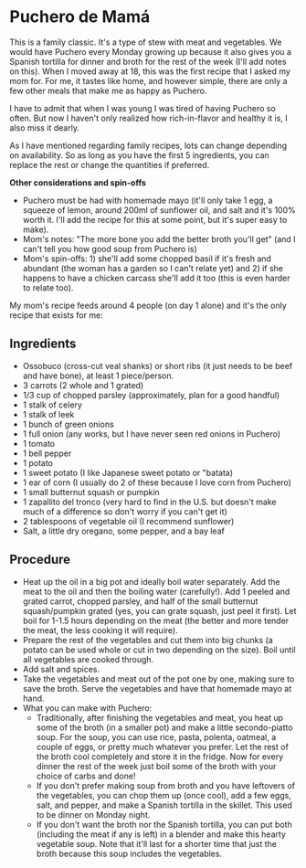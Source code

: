 # Puchero de Mamá

This is a family classic. It's a type of stew with meat and vegetables. We would have Puchero every Monday growing up because it also gives you a Spanish tortilla for dinner and broth for the rest of the week (I'll add notes on this). When I moved away at 18, this was the first recipe that I asked my mom for. For me, it tastes like home, and however simple, there are only a few other meals that make me as happy as Puchero. 

I have to admit that when I was young I was tired of having Puchero so often. But now I haven't only realized how rich-in-flavor and healthy it is, I also miss it dearly.

As I have mentioned regarding family recipes, lots can change depending on availability. So as long as you have the first 5 ingredients, you can replace the rest or change the quantities if preferred.

**Other considerations and spin-offs**
- Puchero must be had with homemade mayo (it'll only take 1 egg, a squeeze of lemon, around 200ml of sunflower oil, and salt and it's 100% worth it. I'll add the recipe for this at some point, but it's super easy to make).
- Mom's notes: "The more bone you add the better broth you'll get" (and I can't tell you how good soup from Puchero is)
- Mom's spin-offs: 1) she'll add some chopped basil if it's fresh and abundant (the woman has a garden so I can't relate yet) and 2) if she happens to have a chicken carcass she'll add it too (this is even harder to relate too). 

My mom's recipe feeds around 4 people (on day 1 alone) and it's the only recipe that exists for me:

## Ingredients
- Ossobuco (cross-cut veal shanks) or short ribs (it just needs to be beef and have bone), at least 1 piece/person.
- 3 carrots (2 whole and 1 grated)
- 1/3 cup of chopped parsley (approximately, plan for a good handful)
- 1 stalk of celery
- 1 stalk of leek
- 1 bunch of green onions
- 1 full onion (any works, but I have never seen red onions in Puchero)
- 1 tomato 
- 1 bell pepper
- 1 potato
- 1 sweet potato (I like Japanese sweet potato or "batata)
- 1 ear of corn (I usually do 2 of these because I love corn from Puchero)
- 1 small butternut squash or pumpkin
- 1 zapallito del tronco (very hard to find in the U.S. but doesn't make much of a difference so don't worry if you can't get it)
- 2 tablespoons of vegetable oil (I recommend sunflower)
- Salt, a little dry oregano, some pepper, and a bay leaf

## Procedure
- Heat up the oil in a big pot and ideally boil water separately. Add the meat to the oil and then the boiling water (carefully!). Add 1 peeled and grated carrot, chopped parsley, and half of the small butternut squash/pumpkin grated (yes, you can grate squash, just peel it first). Let boil for 1-1.5 hours depending on the meat (the better and more tender the meat, the less cooking it will require).
- Prepare the rest of the vegetables and cut them into big chunks (a potato can be used whole or cut in two depending on the size). Boil until all vegetables are cooked through.
- Add salt and spices.
- Take the vegetables and meat out of the pot one by one, making sure to save the broth. Serve the vegetables and have that homemade mayo at hand.
- What you can make with Puchero:
  - Traditionally, after finishing the vegetables and meat, you heat up some of the broth (in a smaller pot) and make a little secondo-piatto soup. For the soup, you can use rice, pasta, polenta, oatmeal, a couple of eggs, or pretty much whatever you prefer. Let the rest of the broth cool completely and store it in the fridge. Now for every dinner the rest of the week just boil some of the broth with your choice of carbs and done!
  - If you don't prefer making soup from broth and you have leftovers of the vegetables, you can chop them up (once cool), add a few eggs, salt, and pepper, and make a Spanish tortilla in the skillet. This used to be dinner on Monday night.
  - If you don't want the broth nor the Spanish tortilla, you can put both (including the meat if any is left) in a blender and make this hearty vegetable soup. Note that it'll last for a shorter time that just the broth because this soup includes the vegetables.
  
